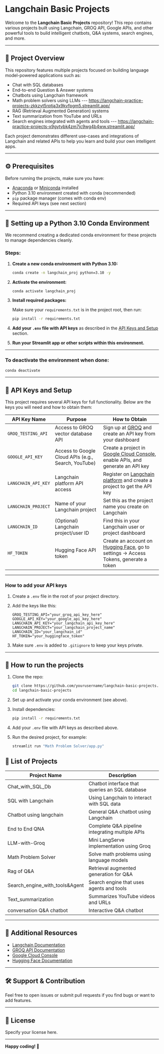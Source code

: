 
# Langchain Basic Projects

Welcome to the **Langchain Basic Projects** repository! This repo contains various projects built using Langchain, GROQ API, Google APIs, and other powerful tools to build intelligent chatbots, Q&A systems, search engines, and more.

---

## 📝 Project Overview

This repository features multiple projects focused on building language model-powered applications such as:

- Chat with SQL databases
- End-to-end Question & Answer systems
- Chatbots using Langchain framework
- Math problem solvers using LLMs --- https://langchain-practice-projects-zkkzyt5rptja3x9kvfpgm5.streamlit.app/
- RAG (Retrieval Augmented Generation) systems
- Text summarization from YouTube and URLs
- Search engines integrated with agents and tools --- https://langchain-practice-projects-x9gytybk4zm7jc9wg4b4ww.streamlit.app/

Each project demonstrates different use-cases and integrations of Langchain and related APIs to help you learn and build your own intelligent apps.

---

## ⚙️ Prerequisites

Before running the projects, make sure you have:

- [Anaconda](https://www.anaconda.com/products/distribution) or [Miniconda](https://docs.conda.io/en/latest/miniconda.html) installed
- Python 3.10 environment created with conda (recommended)
- `pip` package manager (comes with conda env)
- Required API keys (see next section)

---

## 🐍 Setting up a Python 3.10 Conda Environment

We recommend creating a dedicated conda environment for these projects to manage dependencies cleanly.

### Steps:

1. **Create a new conda environment with Python 3.10:**

   ```bash
   conda create -n langchain_proj python=3.10 -y


2. **Activate the environment:**

   ```bash
   conda activate langchain_proj
   ```

3. **Install required packages:**

   Make sure your `requirements.txt` is in the project root, then run:

   ```bash
   pip install -r requirements.txt
   ```

4. **Add your `.env` file with API keys** as described in the [API Keys and Setup](#-api-keys-and-setup) section.

5. **Run your Streamlit app or other scripts within this environment.**

---

### To deactivate the environment when done:

```bash
conda deactivate
```

---

## 🔑 API Keys and Setup

This project requires several API keys for full functionality. Below are the keys you will need and how to obtain them:

| API Key Name        | Purpose                                             | How to Obtain                                                                                                      |
| ------------------- | --------------------------------------------------- | ------------------------------------------------------------------------------------------------------------------ |
| `GROQ_TESTING_API`  | Access to GROQ vector database API                  | Sign up at [GROQ](https://groq.com) and create an API key from your dashboard                                      |
| `GOOGLE_API_KEY`    | Access to Google Cloud APIs (e.g., Search, YouTube) | Create a project in [Google Cloud Console](https://console.cloud.google.com), enable APIs, and generate an API key |
| `LANGCHAIN_API_KEY` | Langchain platform API access                       | Register on [Langchain platform](https://www.langchain.com) and create a project to get the API key                |
| `LANGCHAIN_PROJECT` | Name of your Langchain project                      | Set this as the project name you create on Langchain                                                               |
| `LANGCHAIN_ID`      | (Optional) Langchain project/user ID                | Find this in your Langchain user or project dashboard                                                              |
| `HF_TOKEN`          | Hugging Face API token                              | Create an account on [Hugging Face](https://huggingface.co), go to settings → Access Tokens, generate a token      |

---

### How to add your API keys

1. Create a `.env` file in the root of your project directory.

2. Add the keys like this:

   ```
   GROQ_TESTING_API="your_groq_api_key_here"
   GOOGLE_API_KEY="your_google_api_key_here"
   LANGCHAIN_API_KEY="your_langchain_api_key_here"
   LANGCHAIN_PROJECT="your_langchain_project_name"
   LANGCHAIN_ID="your_langchain_id"
   HF_TOKEN="your_huggingface_token"
   ```

3. Make sure `.env` is added to `.gitignore` to keep your keys private.

---

## 🚀 How to run the projects

1. Clone the repo:

   ```bash
   git clone https://github.com/yourusername/langchain-basic-projects.git
   cd langchain-basic-projects
   ```

2. Set up and activate your conda environment (see above).

3. Install dependencies:

   ```bash
   pip install -r requirements.txt
   ```

4. Add your `.env` file with API keys as described above.

5. Run the desired project, for example:

   ```bash
   streamlit run "Math Problem Solver/app.py"
   ```



## 📂 List of Projects

| Project Name                       | Description                                      | 
| ---------------------------------- | ------------------------------------------------ | 
| Chat\_with\_SQL\_Db                | Chatbot interface that queries an SQL database   | 
| SQL with Langchain                 | Using Langchain to interact with SQL data        | 
| Chatbot using langchain            | General Q\&A chatbot using Langchain             | 
| End to End QNA                     | Complete Q\&A pipeline integrating multiple APIs | 
| LLM-with-Groq                      | Mini LangServe implementation using Groq         | 
| Math Problem Solver                | Solve math problems using language models        |
| Rag of Q\&A                        | Retrieval augmented generation for Q\&A          | 
| Search\_engine\_with\_tools\&Agent | Search engine that uses agents and tools         | 
| Text\_summarization                | Summarizes YouTube videos and URLs               | 
| conversation Q\&A chatbot          | Interactive Q\&A chatbot                         | 

---

## 📖 Additional Resources

* [Langchain Documentation](https://docs.langchain.com/)
* [GROQ API Documentation](https://docs.groq.com/)
* [Google Cloud Console](https://console.cloud.google.com/)
* [Hugging Face Documentation](https://huggingface.co/docs)

---

## 🛠 Support & Contribution

Feel free to open issues or submit pull requests if you find bugs or want to add features.

---

## 📜 License

Specify your license here.

---

**Happy coding! 🚀**

```
```
